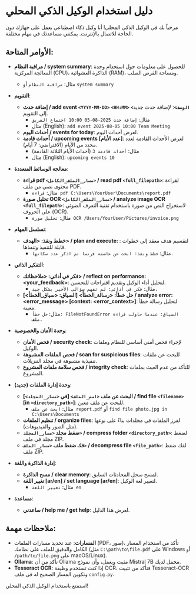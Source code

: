 # دليل استخدام الوكيل الذكي المحلي

مرحباً بك في الوكيل الذكي المحلي! أنا وكيل ذكاء اصطناعي يعمل على جهازك دون الحاجة للاتصال بالإنترنت. يمكنني مساعدتك في مهام مختلفة.

## الأوامر المتاحة:

* **مراقبة النظام / system summary**: للحصول على معلومات حول استخدام وحدة المعالجة المركزية (CPU)، الذاكرة العشوائية (RAM)، ومساحة القرص الصلب.
    * مثال: `مراقبة النظام` أو `system summary`

* **التقويم**:
    * **إضافة حدث / add event `<YYYY-MM-DD>` `<HH:MM>` `<الوصف>`**: لإضافة حدث جديد إلى التقويم.
        * مثال: `إضافة حدث 2025-08-05 10:00 اجتماع الفريق`
        * مثال (English): `add event 2025-08-05 10:00 Team Meeting`
    * **أحداث اليوم / events for today**: لعرض أحداث اليوم.
    * **أحداث قادمة / upcoming events [عدد الأيام]**: لعرض الأحداث القادمة لعدد محدد من الأيام (الافتراضي: 7 أيام).
        * مثال: `أحداث قادمة 3` (أحداث الأيام الثلاثة القادمة)
        * مثال (English): `upcoming events 10`

* **معالجة الوسائط المتعددة**:
    * **قراءة pdf `<مسار_الملف_الكامل>` / read pdf `<full_filepath>`**: لقراءة محتوى نصي من ملف PDF.
        * مثال: `قراءة pdf C:\Users\YourUser\Documents\report.pdf`
    * **تحليل صورة OCR `<مسار_الملف_الكامل>` / analyze image OCR `<full_filepath>`**: لاستخراج النص من صورة باستخدام تقنية التعرف الضوئي على الحروف (OCR).
        * مثال: `تحليل صورة OCR /Users/YourUser/Pictures/invoice.png`

* **تسلسل المهام**:
    * **خطط ونفذ: <الهدف> / plan and execute: <objective>**: لتقسيم هدف معقد إلى خطوات قابلة للتنفيذ وتنفذها.
        * مثال: `خطط ونفذ: ابحث عن عاصمة فرنسا ثم اذكر عدد سكانها.`

* **التفكير الذاتي**:
    * **فكر في أدائي: <ملاحظاتك> / reflect on performance: <your_feedback>**: لتحليل أداء الوكيل وتقديم اقتراحات للتحسين.
        * مثال: `فكر في أدائي: لم تفهم سؤالي الأخير بشكل جيد.`
    * **حل خطأ: <رسالة_الخطأ> [السياق: <سياق_الخطأ>] / analyze error: <error_message> [context: <error_context>]**: لتحليل رسالة خطأ معينة.
        * مثال: `حل خطأ: FileNotFoundError السياق: عندما حاولت قراءة ملف.`

* **وحدة الأمان والخصوصية**:
    * **فحص الأمان / security check**: لإجراء فحص أمني أساسي للنظام وملفات الوكيل.
    * **فحص الملفات المشبوهة / scan for suspicious files**: للبحث عن ملفات تنفيذية مشبوهة في مجلد التنزيلات.
    * **فحص سلامة ملفات المشروع / integrity check**: للتأكد من عدم العبث بملفات المشروع.

* **وحدة إدارة الملفات (جديد)**:
    * **البحث عن ملف `<اسم_الملف>` [في `<مسار_المجلد>`] / find file `<filename>` [in `<directory_path>`]**: للبحث عن ملف معين.
        * مثال: `ابحث عن ملف report.pdf` أو `find file photo.jpg in C:\Users\Documents`
    * **تنظيم الملفات / organize files**: لفرز الملفات في مجلدات بناءً على نوعها (مثل الصور والفيديوهات).
    * **ضغط مجلد `<مسار_المجلد>` / compress folder `<directory_path>`**: لضغط مجلد في ملف ZIP.
    * **فك ضغط ملف `<مسار_الملف>` / decompress file `<file_path>`**: لفك ضغط ملف ZIP.

* **إدارة الذاكرة واللغة**:
    * **مسح الذاكرة / clear memory**: لمسح سجل المحادثات السابق.
    * **تغيير اللغة [ar/en] / set language [ar/en]**: لتغيير لغة الوكيل.
        * مثال: `تغيير اللغة en`

* **مساعدة**:
    * **ساعدني / help me / get help**: لعرض هذا الدليل.

## ملاحظات مهمة:

* **المسارات**: عند تحديد مسارات الملفات (PDF، صور)، تأكد من استخدام المسار الكامل والدقيق للملف على نظامك (مثل `C:\path\to\file.pdf` على Windows أو `/path/to/file.png` على macOS/Linux).
* **Ollama**: تأكد من أن Ollama مثبت ويعمل، وأن نموذج Mistral 7B محمل لديك.
* **Tesseract OCR**: إذا كنت تستخدم وظيفة OCR، فتأكد من تثبيت Tesseract-OCR وتكوين المسار الصحيح له في ملف `config.py`.

استمتع باستخدام الوكيل الذكي المحلي!